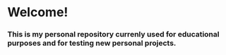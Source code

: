 # Welcome!


### This is my personal repository currenly used for educational purposes and for testing new personal projects.
